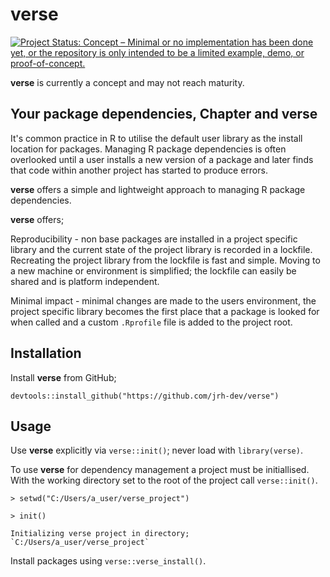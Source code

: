 # verse

<!-- badges: start -->
[![Project Status: Concept – Minimal or no implementation has been done yet, or the repository is only intended to be a limited example, demo, or proof-of-concept.](https://www.repostatus.org/badges/latest/concept.svg)](https://www.repostatus.org/#concept)
<!-- badges: end -->

**verse** is currently a concept and may not reach maturity.

## Your package dependencies, Chapter and **verse** 

It's common practice in R to utilise the default user library as the install
location for packages. Managing R package dependencies is often overlooked until
a user installs a new version of a package and later finds that code within 
another project has started to produce errors.

**verse** offers a simple and lightweight approach to managing R package
dependencies.

**verse** offers;

Reproducibility - non base packages are installed in a project specific library
and the current state of the project library is recorded in a lockfile. 
Recreating the project library from the lockfile is fast and simple. Moving to
a new machine or environment is simplified; the lockfile can easily be shared
and is platform independent.

Minimal impact - minimal changes are made to the users environment, the project
specific library becomes the first place that a package is looked for when
called and a custom `.Rprofile` file is added to the project root.

## Installation

Install **verse** from GitHub;

```
devtools::install_github("https://github.com/jrh-dev/verse")
```

## Usage

Use **verse** explicitly via `verse::init()`; never load with `library(verse)`.

To use **verse** for dependency management a project must be initiallised. With
the working directory set to the root of the project call `verse::init()`.

```
> setwd("C:/Users/a_user/verse_project")

> init()

Initializing verse project in directory; `C:/Users/a_user/verse_project`
```

Install packages using `verse::verse_install()`.

```

```





